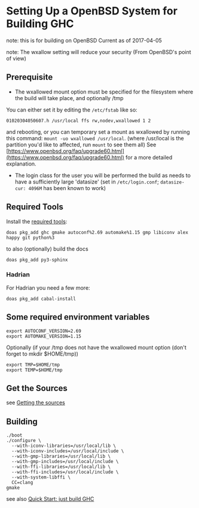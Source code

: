 # Setting Up a OpenBSD System for Building GHC


note: this is for building on OpenBSD Current as of 2017-04-05

note: The wxallow setting will reduce your security (From OpenBSD's point of view)

## Prerequisite

- The wxallowed mount option must be specified for the filesystem where the build will take place, and optionally /tmp 


You can either set it by editing the `/etc/fstab` like so: 

```
01020304050607.h /usr/local ffs rw,nodev,wxallowed 1 2 
```


and rebooting, or you can temporary set a mount as wxallowed by running this command: `mount -uo wxallowed /usr/local`. (where /usr/local is the partition you'd like to affected, run `mount` to see them all)
See [https://www.openbsd.org/faq/upgrade60.html](https://www.openbsd.org/faq/upgrade60.html) for a more detailed explanation.

- The login class for the user you will be performed the build as needs to have a sufficiently large 'datasize' (set in `/etc/login.conf`; `datasize-cur: 4096M` has been known to work)

## Required Tools

Install the [required tools](https://gitlab.haskell.org/trac/ghc/wiki/Building/Preparation/Tools):

```
doas pkg_add ghc gmake autoconf%2.69 automake%1.15 gmp libiconv alex happy git python%3
```

to also (optionally) build the docs

```wiki
doas pkg_add py3-sphinx
```

### Hadrian

For Hadrian you need a few more:
```
doas pkg_add cabal-install
```

## Some required environment variables

```wiki
export AUTOCONF_VERSION=2.69
export AUTOMAKE_VERSION=1.15
```


Optionally (if your /tmp does not have the wxallowed mount option (don't forget to mkdir $HOME/tmp))

```wiki
export TMP=$HOME/tmp
export TEMP=$HOME/tmp
```

## Get the Sources


see [Getting the sources](building/getting-the-sources)

## Building

```wiki
./boot
./configure \
  --with-iconv-libraries=/usr/local/lib \
  --with-iconv-includes=/usr/local/include \
  --with-gmp-libraries=/usr/local/lib \
  --with-gmp-includes=/usr/local/include \
  --with-ffi-libraries=/usr/local/lib \
  --with-ffi-includes=/usr/local/include \
  --with-system-libffi \
  CC=clang
gmake
```


see also [Quick Start: just build GHC](building/quick-start)


